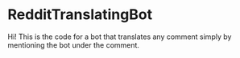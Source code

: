 # RedditTranslatingBot
Hi! This is the code for a bot that translates any comment simply by mentioning the bot under the comment.
